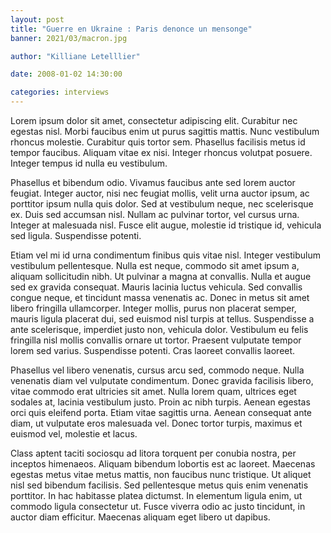 ```yaml
---
layout: post
title: "Guerre en Ukraine : Paris denonce un mensonge"
banner: 2021/03/macron.jpg

author: "Killiane Letelllier"

date: 2008-01-02 14:30:00

categories: interviews
---
```



Lorem ipsum dolor sit amet, consectetur adipiscing elit. Curabitur nec egestas nisl. Morbi faucibus enim ut purus sagittis mattis. Nunc vestibulum rhoncus molestie. Curabitur quis tortor sem. Phasellus facilisis metus id tempor faucibus. Aliquam vitae ex nisi. Integer rhoncus volutpat posuere. Integer tempus id nulla eu vestibulum.

Phasellus et bibendum odio. Vivamus faucibus ante sed lorem auctor feugiat. Integer auctor, nisi nec feugiat mollis, velit urna auctor ipsum, ac porttitor ipsum nulla quis dolor. Sed at vestibulum neque, nec scelerisque ex. Duis sed accumsan nisl. Nullam ac pulvinar tortor, vel cursus urna. Integer at malesuada nisl. Fusce elit augue, molestie id tristique id, vehicula sed ligula. Suspendisse potenti.

Etiam vel mi id urna condimentum finibus quis vitae nisl. Integer vestibulum vestibulum pellentesque. Nulla est neque, commodo sit amet ipsum a, aliquam sollicitudin nibh. Ut pulvinar a magna at convallis. Nulla et augue sed ex gravida consequat. Mauris lacinia luctus vehicula. Sed convallis congue neque, et tincidunt massa venenatis ac. Donec in metus sit amet libero fringilla ullamcorper. Integer mollis, purus non placerat semper, mauris ligula placerat dui, sed euismod nisl turpis at tellus. Suspendisse a ante scelerisque, imperdiet justo non, vehicula dolor. Vestibulum eu felis fringilla nisl mollis convallis ornare ut tortor. Praesent vulputate tempor lorem sed varius. Suspendisse potenti. Cras laoreet convallis laoreet.

Phasellus vel libero venenatis, cursus arcu sed, commodo neque. Nulla venenatis diam vel vulputate condimentum. Donec gravida facilisis libero, vitae commodo erat ultricies sit amet. Nulla lorem quam, ultrices eget sodales at, lacinia vestibulum justo. Proin ac nibh turpis. Aenean egestas orci quis eleifend porta. Etiam vitae sagittis urna. Aenean consequat ante diam, ut vulputate eros malesuada vel. Donec tortor turpis, maximus et euismod vel, molestie et lacus.

Class aptent taciti sociosqu ad litora torquent per conubia nostra, per inceptos himenaeos. Aliquam bibendum lobortis est ac laoreet. Maecenas egestas metus vitae metus mattis, non faucibus nunc tristique. Ut aliquet nisl sed bibendum facilisis. Sed pellentesque metus quis enim venenatis porttitor. In hac habitasse platea dictumst. In elementum ligula enim, ut commodo ligula consectetur ut. Fusce viverra odio ac justo tincidunt, in auctor diam efficitur. Maecenas aliquam eget libero ut dapibus.